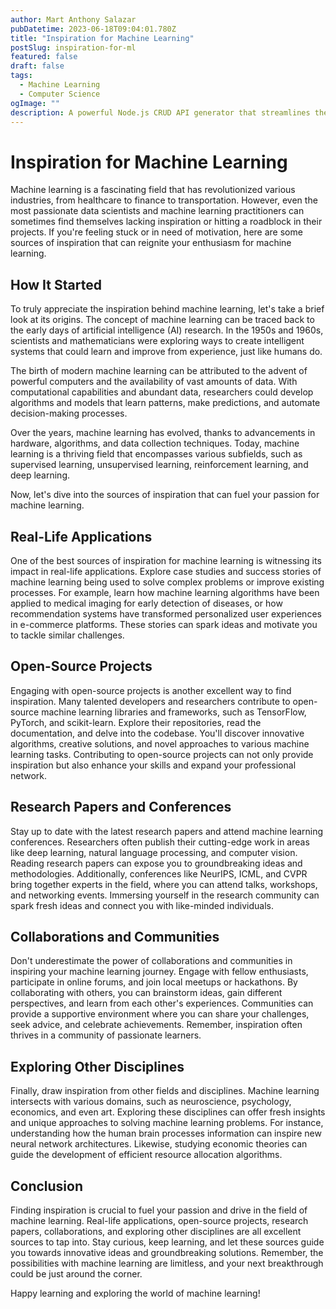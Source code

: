 ```yaml
---
author: Mart Anthony Salazar
pubDatetime: 2023-06-18T09:04:01.780Z
title: "Inspiration for Machine Learning"
postSlug: inspiration-for-ml
featured: false
draft: false
tags:
  - Machine Learning
  - Computer Science
ogImage: ""
description: A powerful Node.js CRUD API generator that streamlines the development process by automating the creation of CRUD operations, enabling developers to focus on other aspects of their projects.
---
```


# Inspiration for Machine Learning

Machine learning is a fascinating field that has revolutionized various industries, from healthcare to finance to transportation. However, even the most passionate data scientists and machine learning practitioners can sometimes find themselves lacking inspiration or hitting a roadblock in their projects. If you're feeling stuck or in need of motivation, here are some sources of inspiration that can reignite your enthusiasm for machine learning.

## How It Started

To truly appreciate the inspiration behind machine learning, let's take a brief look at its origins. The concept of machine learning can be traced back to the early days of artificial intelligence (AI) research. In the 1950s and 1960s, scientists and mathematicians were exploring ways to create intelligent systems that could learn and improve from experience, just like humans do.

The birth of modern machine learning can be attributed to the advent of powerful computers and the availability of vast amounts of data. With computational capabilities and abundant data, researchers could develop algorithms and models that learn patterns, make predictions, and automate decision-making processes.

Over the years, machine learning has evolved, thanks to advancements in hardware, algorithms, and data collection techniques. Today, machine learning is a thriving field that encompasses various subfields, such as supervised learning, unsupervised learning, reinforcement learning, and deep learning.

Now, let's dive into the sources of inspiration that can fuel your passion for machine learning.

## Real-Life Applications

One of the best sources of inspiration for machine learning is witnessing its impact in real-life applications. Explore case studies and success stories of machine learning being used to solve complex problems or improve existing processes. For example, learn how machine learning algorithms have been applied to medical imaging for early detection of diseases, or how recommendation systems have transformed personalized user experiences in e-commerce platforms. These stories can spark ideas and motivate you to tackle similar challenges.

## Open-Source Projects

Engaging with open-source projects is another excellent way to find inspiration. Many talented developers and researchers contribute to open-source machine learning libraries and frameworks, such as TensorFlow, PyTorch, and scikit-learn. Explore their repositories, read the documentation, and delve into the codebase. You'll discover innovative algorithms, creative solutions, and novel approaches to various machine learning tasks. Contributing to open-source projects can not only provide inspiration but also enhance your skills and expand your professional network.

## Research Papers and Conferences

Stay up to date with the latest research papers and attend machine learning conferences. Researchers often publish their cutting-edge work in areas like deep learning, natural language processing, and computer vision. Reading research papers can expose you to groundbreaking ideas and methodologies. Additionally, conferences like NeurIPS, ICML, and CVPR bring together experts in the field, where you can attend talks, workshops, and networking events. Immersing yourself in the research community can spark fresh ideas and connect you with like-minded individuals.

## Collaborations and Communities

Don't underestimate the power of collaborations and communities in inspiring your machine learning journey. Engage with fellow enthusiasts, participate in online forums, and join local meetups or hackathons. By collaborating with others, you can brainstorm ideas, gain different perspectives, and learn from each other's experiences. Communities can provide a supportive environment where you can share your challenges, seek advice, and celebrate achievements. Remember, inspiration often thrives in a community of passionate learners.

## Exploring Other Disciplines

Finally, draw inspiration from other fields and disciplines. Machine learning intersects with various domains, such as neuroscience, psychology, economics, and even art. Exploring these disciplines can offer fresh insights and unique approaches to solving machine learning problems. For instance, understanding how the human brain processes information can inspire new neural network architectures. Likewise, studying economic theories can guide the development of efficient resource allocation algorithms.

## Conclusion

Finding inspiration is crucial to fuel your passion and drive in the field of machine learning. Real-life applications, open-source projects, research papers, collaborations, and exploring other disciplines are all excellent sources to tap into. Stay curious, keep learning, and let these sources guide you towards innovative ideas and groundbreaking solutions. Remember, the possibilities with machine learning are limitless, and your next breakthrough could be just around the corner.

Happy learning and exploring the world of machine learning!
